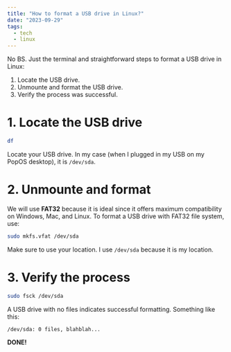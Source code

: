 ```yaml
---
title: "How to format a USB drive in Linux?"
date: "2023-09-29"
tags:
  - tech
  - linux
---
```


No BS. Just the terminal and straightforward steps to format a USB drive in Linux:

1. Locate the USB drive.
2. Unmounte and format the USB drive.
3. Verify the process was successful.

<!-- excerpt -->

# 1. Locate the USB drive

```sh
df
```

Locate your USB drive. In my case (when I plugged in my USB on my PopOS desktop), it is `/dev/sda`.

# 2. Unmounte and format

We will use **FAT32** because it is ideal since it offers maximum compatibility on Windows, Mac, and Linux. To format a USB drive with FAT32 file system, use:

```sh
sudo mkfs.vfat /dev/sda
```

Make sure to use your location. I use `/dev/sda` because it is my location.

# 3. Verify the process

```sh
sudo fsck /dev/sda
```

A USB drive with no files indicates successful formatting. Something like this:

```
/dev/sda: 0 files, blahblah...
```

**DONE!**
